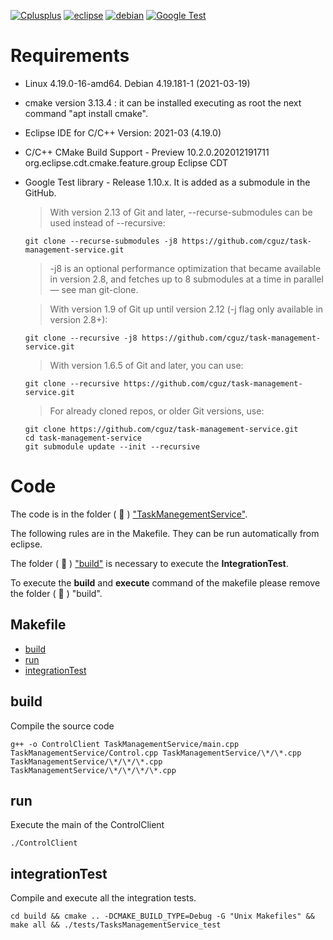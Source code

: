[![Cplusplus](https://img.shields.io/badge/C%2B%2B-11-blue)](https://isocpp.org/)
[![eclipse](https://img.shields.io/badge/Eclipse-2020%E2%80%9112-orange)](https://www.eclipse.org) 
[![debian](https://img.shields.io/badge/-Debian-red)](https://www.debian.org) 
[![Google Test](https://img.shields.io/badge/-GTest-green)](ampus121.unad.edu.co/) 


# Requirements

* Linux 4.19.0-16-amd64. Debian 4.19.181-1 (2021-03-19)
* cmake version 3.13.4 : it can be installed executing as root the next command "apt install cmake".
* Eclipse IDE for C/C++ Version: 2021-03 (4.19.0)
* C/C++ CMake Build Support - Preview	10.2.0.202012191711	org.eclipse.cdt.cmake.feature.group	Eclipse CDT
* Google Test library - Release 1.10.x. It is added as a submodule in the GitHub. 


  > With version 2.13 of Git and later, --recurse-submodules can be used instead of --recursive:

      git clone --recurse-submodules -j8 https://github.com/cguz/task-management-service.git

  > -j8 is an optional performance optimization that became available in version 2.8, and fetches up to 8 submodules at a time in parallel — see man git-clone.

  > With version 1.9 of Git up until version 2.12 (-j flag only available in version 2.8+):

      git clone --recursive -j8 https://github.com/cguz/task-management-service.git

  > With version 1.6.5 of Git and later, you can use:

      git clone --recursive https://github.com/cguz/task-management-service.git

  > For already cloned repos, or older Git versions, use:

      git clone https://github.com/cguz/task-management-service.git
      cd task-management-service
      git submodule update --init --recursive


# Code

The code is in the folder ( 📁 ) ["TaskManegementService"](https://github.com/cguz/task-management-service/tree/main/src/cplusplus/TaskManagementService).


The following rules are in the Makefile. They can be run automatically from eclipse. 

The folder ( 📁 ) ["build"](https://github.com/cguz/task-management-service/tree/main/src/cplusplus/build) is necessary to execute the **IntegrationTest**.

To execute the **build** and **execute** command of the makefile please remove the folder ( 📁 ) "build". 


## Makefile

- [build](#build)
- [run](#run)
- [integrationTest](#integrationTest)

## build

Compile the source code

    g++ -o ControlClient TaskManagementService/main.cpp TaskManagementService/Control.cpp TaskManagementService/\*/\*.cpp TaskManagementService/\*/\*/\*.cpp TaskManagementService/\*/\*/\*/\*.cpp


## run

Execute the main of the ControlClient 

    ./ControlClient

## integrationTest

Compile and execute all the integration tests.

    cd build && cmake .. -DCMAKE_BUILD_TYPE=Debug -G "Unix Makefiles" && make all && ./tests/TasksManagementService_test
